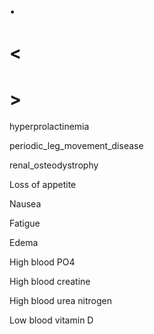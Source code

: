 # .

# <

# >

hyperprolactinemia

periodic_leg_movement_disease

renal_osteodystrophy

Loss of appetite

Nausea

Fatigue

Edema

High blood PO4

High blood creatine

High blood urea nitrogen

Low blood vitamin D
